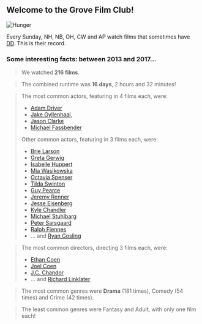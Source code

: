 ## Welcome to the Grove Film Club!

![Hunger](http://3.bp.blogspot.com/-4D39tr1ppW4/U77gdu3cj1I/AAAAAAAAKkI/jbH_1CR3WAA/s1600/H+mopping.bmp)

Every Sunday, NH, NB, OH, CW and AP watch films that sometimes have [DD](https://www.doesthedogdie.com). This is their record.

### Some interesting facts: between 2013 and 2017...

> We watched **216 films**.

> The combined runtime was **16 days**, 2 hours and 32 minutes!

> The most common actors, featuring in 4 films each, were:
> * [Adam Driver](http://www.imdb.com/name/nm3485845/)
> * [Jake Gyllenhaal](http://www.imdb.com/name/nm0350453/), 
> * [Jason Clarke](http://www.imdb.com/name/nm0164809/)
> * [Michael Fassbender](http://www.imdb.com/name/nm1055413/)
> 
> Other common actors, featuring in 3 films each, were: 
> * [Brie Larson](http://www.imdb.com/name/nm0488953/)
> * [Greta Gerwig](http://www.imdb.com/name/nm1950086/)
> * [Isabelle Huppert](http://www.imdb.com/name/nm0001376/)
> * [Mia Wasikowska](http://www.imdb.com/name/nm1985859/)
> * [Octavia Spenser](https://www.imdb.com/name/nm0818055/)
> * [Tilda Swinton](http://www.imdb.com/name/nm0842770/)
> * [Guy Pearce](https://www.imdb.com/name/nm0001602/)
> * [Jeremy Renner](http://www.imdb.com/name/nm0719637/)
> * [Jesse Eisenberg](http://www.imdb.com/name/nm0251986/)
> * [Kyle Chandler](https://www.imdb.com/name/nm0151419/)
> * [Michael Stuhlbarg](https://www.imdb.com/name/nm0836121/)
> * [Peter Sarsgaard](https://www.imdb.com/name/nm0765597/)
> * [Ralph Fiennes](http://www.imdb.com/name/nm0000146/)
> * ... and [Ryan Gosling](https://www.imdb.com/name/nm0331516/)

> The most common directors, directing 3 films each, were:
> * [Ethan Coen](https://www.imdb.com/name/nm0001053/)
> * [Joel Coen](https://www.imdb.com/name/nm0001054/)
> * [J.C. Chandor](https://www.imdb.com/name/nm1170855/)
> * ... and [Richard Linklater](https://www.imdb.com/name/nm0000500/)

> The most common genres were **Drama** (181 times), Comedy (54 times) and Crime (42 times).

> The least common genres were Fantasy and Adult, with only one film each!